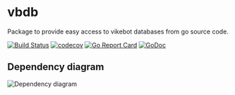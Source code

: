 # vbdb

Package to provide easy access to vikebot databases from go source code.

[![Build Status](https://travis-ci.org/vikebot/vbdb.svg?branch=master)](https://travis-ci.org/vikebot/vbdb)
[![codecov](https://codecov.io/gh/vikebot/vbdb/branch/master/graph/badge.svg)](https://codecov.io/gh/vikebot/vbdb)
[![Go Report Card](https://goreportcard.com/badge/github.com/vikebot/vbdb)](https://goreportcard.com/report/github.com/vikebot/vbdb)
[![GoDoc](https://godoc.org/github.com/vikebot/vbdb?status.svg)](https://godoc.org/github.com/vikebot/vbdb)

## Dependency diagram

![Dependency diagram](./diagrams/vbdb-dependency.png)
